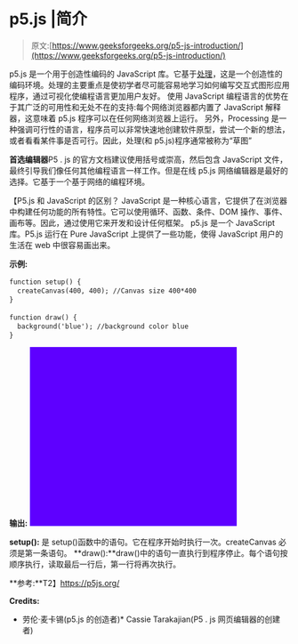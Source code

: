 # p5.js |简介

> 原文:[https://www.geeksforgeeks.org/p5-js-introduction/](https://www.geeksforgeeks.org/p5-js-introduction/)

p5.js 是一个用于创造性编码的 JavaScript 库。它基于[处理](https://processing.org/)，这是一个创造性的编码环境。处理的主要重点是使初学者尽可能容易地学习如何编写交互式图形应用程序，通过可视化使编程语言更加用户友好。
使用 JavaScript 编程语言的优势在于其广泛的可用性和无处不在的支持:每个网络浏览器都内置了 JavaScript 解释器，这意味着 p5.js 程序可以在任何网络浏览器上运行。
另外，Processing 是一种强调可行性的语言，程序员可以非常快速地创建软件原型，尝试一个新的想法，或者看看某件事是否可行。因此，处理(和 p5.js)程序通常被称为“草图”

**首选编辑器**P5 . js 的官方文档建议使用括号或崇高，然后包含 JavaScript 文件，最终引导我们像任何其他编程语言一样工作。但是在线 p5.js 网络编辑器是最好的选择。它基于一个基于网络的编程环境。

【P5.js 和 JavaScript 的区别？
JavaScript 是一种核心语言，它提供了在浏览器中构建任何功能的所有特性。它可以使用循环、函数、条件、DOM 操作、事件、画布等。因此，通过使用它来开发和设计任何框架。
p5.js 是一个 JavaScript 库。P5.js 运行在 Pure JavaScript 上提供了一些功能，使得 JavaScript 用户的生活在 web 中很容易画出来。

**示例:**

```
function setup() {
  createCanvas(400, 400); //Canvas size 400*400
}

function draw() {
  background('blue'); //background color blue
}
```

**输出:**
![](img/7bd8378478f95051edfbfb99c8885cab.png)

**setup():** 是 setup()函数中的语句。它在程序开始时执行一次。createCanvas 必须是第一条语句。
**draw():**draw()中的语句一直执行到程序停止。每个语句按顺序执行，读取最后一行后，第一行将再次执行。

**参考:**T2】https://p5js.org/

**Credits:**

*   劳伦·麦卡锡(p5.js 的创造者)*   Cassie Tarakajian(P5 . js 网页编辑器的创建者)